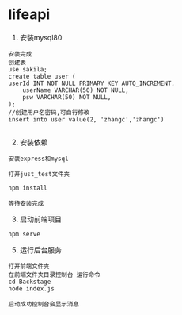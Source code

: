 # lifeapi
1. 安装mysql80
```
安装完成
创建表
use sakila;
create table user (
userId INT NOT NULL PRIMARY KEY AUTO_INCREMENT,
    userName VARCHAR(50) NOT NULL,
    psw VARCHAR(50) NOT NULL,
);
//创建用户名密码,可自行修改
insert into user value(2, 'zhangc','zhangc')
 
 ```

2. 安装依赖
```angular2html
安装express和mysql

打开just_test文件夹

npm install

等待安装完成
```

3. 启动前端项目
```angular2html
npm serve
```

5. 运行后台服务
```angular2html
打开前端文件夹
在前端文件夹目录控制台 运行命令
cd Backstage
node index.js

启动成功控制台会显示消息
```

